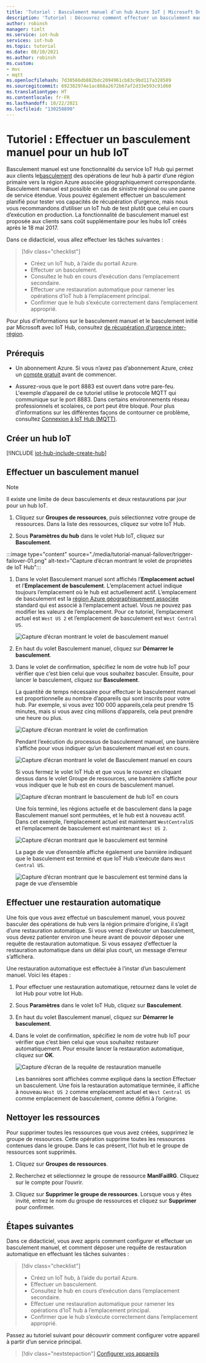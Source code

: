 ```yaml
---
title: 'Tutoriel : Basculement manuel d’un hub Azure IoT | Microsoft Docs'
description: 'Tutoriel : Découvrez comment effectuer un basculement manuel de votre hub IoT vers une autre région, comment vérifier s’il est réussi, puis comment le retourner à la région d’origine et le revérifier.'
author: robinsh
manager: timlt
ms.service: iot-hub
services: iot-hub
ms.topic: tutorial
ms.date: 08/10/2021
ms.author: robinsh
ms.custom:
- mvc
- mqtt
ms.openlocfilehash: 7d38566db882bdc2094961cb83c9bd117a328589
ms.sourcegitcommit: 692382974e1ac868a2672b67af2d33e593c91d60
ms.translationtype: HT
ms.contentlocale: fr-FR
ms.lasthandoff: 10/22/2021
ms.locfileid: "130258890"
---
```

# <a name="tutorial-perform-manual-failover-for-an-iot-hub"></a>Tutoriel : Effectuer un basculement manuel pour un hub IoT

Basculement manuel est une fonctionnalité du service IoT Hub qui permet aux clients le[basculement](https://en.wikipedia.org/wiki/Failover) des opérations de leur hub à partir d’une région primaire vers la région Azure associée géographiquement correspondante. Basculement manuel est possible en cas de sinistre régional ou une panne de service étendue. Vous pouvez également effectuer un basculement planifié pour tester vos capacités de récupération d’urgence, mais nous vous recommandons d’utiliser un IoT hub de test plutôt que celui en cours d’exécution en production. La fonctionnalité de basculement manuel est proposée aux clients sans coût supplémentaire pour les hubs IoT créés après le 18 mai 2017.

Dans ce didacticiel, vous allez effectuer les tâches suivantes :

> [!div class="checklist"]
> * Créez un IoT hub, à l’aide du portail Azure. 
> * Effectuer un basculement. 
> * Consultez le hub en cours d’exécution dans l’emplacement secondaire.
> * Effectuer une restauration automatique pour ramener les opérations d’IoT hub à l’emplacement principal. 
> * Confirmer que le hub s’exécute correctement dans l’emplacement approprié.

Pour plus d’informations sur le basculement manuel et le basculement initié par Microsoft avec IoT Hub, consultez [de récupération d’urgence inter-région](iot-hub-ha-dr.md#cross-region-dr).

## <a name="prerequisites"></a>Prérequis

* Un abonnement Azure. Si vous n’avez pas d’abonnement Azure, créez un [compte gratuit](https://azure.microsoft.com/free/?WT.mc_id=A261C142F) avant de commencer.

* Assurez-vous que le port 8883 est ouvert dans votre pare-feu. L'exemple d’appareil de ce tutoriel utilise le protocole MQTT qui communique sur le port 8883. Dans certains environnements réseau professionnels et scolaires, ce port peut être bloqué. Pour plus d’informations sur les différentes façons de contourner ce problème, consultez [Connexion à IoT Hub (MQTT)](iot-hub-mqtt-support.md#connecting-to-iot-hub).

## <a name="create-an-iot-hub"></a>Créer un hub IoT

[!INCLUDE [iot-hub-include-create-hub](../../includes/iot-hub-include-create-hub.md)]

## <a name="perform-a-manual-failover"></a>Effectuer un basculement manuel

> [!NOTE]
> Il existe une limite de deux basculements et deux restaurations par jour pour un hub IoT.

1. Cliquez sur **Groupes de ressources**, puis sélectionnez votre groupe de ressources. Dans la liste des ressources, cliquez sur votre IoT Hub.

1. Sous **Paramètres du hub** dans le volet Hub IoT, cliquez sur **Basculement**.

:::image type="content" source="./media/tutorial-manual-failover/trigger-failover-01.png" alt-text="Capture d’écran montrant le volet de propriétés de IoT Hub":::

1. Dans le volet Basculement manuel sont affichés l’**Emplacement actuel** et l’**Emplacement de basculement**. L’emplacement actuel indique toujours l’emplacement où le hub est actuellement actif. L’emplacement de basculement est la [région Azure géographiquement associée](../best-practices-availability-paired-regions.md) standard qui est associé à l’emplacement actuel. Vous ne pouvez pas modifier les valeurs de l’emplacement. Pour ce tutoriel, l’emplacement actuel est `West US 2` et l’emplacement de basculement est `West Central US`.

   ![Capture d’écran montrant le volet de basculement manuel](./media/tutorial-manual-failover/trigger-failover-02.png)

1. En haut du volet Basculement manuel, cliquez sur **Démarrer le basculement**. 

1. Dans le volet de confirmation, spécifiez le nom de votre hub IoT pour vérifier que c’est bien celui que vous souhaitez basculer. Ensuite, pour lancer le basculement, cliquez sur **Basculement**.

   La quantité de temps nécessaire pour effectuer le basculement manuel est proportionnelle au nombre d’appareils qui sont inscrits pour votre hub. Par exemple, si vous avez 100 000 appareils,cela peut prendre 15 minutes, mais si vous avez cinq millions d’appareils, cela peut prendre une heure ou plus.

   ![Capture d’écran montrant le volet de confirmation](./media/tutorial-manual-failover/trigger-failover-03-confirm.png)

   Pendant l’exécution du processus de basculement manuel, une bannière s’affiche pour vous indiquer qu’un basculement manuel est en cours. 

   ![Capture d’écran montrant le volet de Basculement manuel en cours](./media/tutorial-manual-failover/trigger-failover-04-in-progress.png)

   Si vous fermez le volet IoT Hub et que vous le rouvrez en cliquant dessus dans le volet Groupe de ressources, une bannière s’affiche pour vous indiquer que le hub est en cours de basculement manuel. 

   ![Capture d’écran montrant le basculement de hub IoT en cours](./media/tutorial-manual-failover/trigger-failover-05-hub-inactive.png)

   Une fois terminé, les régions actuelle et de basculement dans la page Basculement manuel sont permutées, et le hub est à nouveau actif. Dans cet exemple, l’emplacement actuel est maintenant `WestCentralUS` et l’emplacement de basculement est maintenant `West US 2`. 

   ![Capture d’écran montrant que le basculement est terminé](./media/tutorial-manual-failover/trigger-failover-06-finished.png)

   La page de vue d’ensemble affiche également une bannière indiquant que le basculement est terminé et que IoT Hub s’exécute dans `West Central US`.

   ![Capture d’écran montrant que le basculement est terminé dans la page de vue d’ensemble](./media/tutorial-manual-failover/trigger-failover-06-finished-overview.png)


## <a name="perform-a-failback"></a>Effectuer une restauration automatique 

Une fois que vous avez effectué un basculement manuel, vous pouvez basculer des opérations de hub vers la région primaire d’origine, il s’agit d’une restauration automatique. Si vous venez d’exécuter un basculement, vous devez patienter environ une heure avant de pouvoir déposer une requête de restauration automatique. Si vous essayez d’effectuer la restauration automatique dans un délai plus court, un message d’erreur s’affichera.

Une restauration automatique est effectuée à l’instar d’un basculement manuel. Voici les étapes : 

1. Pour effectuer une restauration automatique, retournez dans le volet de Iot Hub pour votre Iot Hub.

2. Sous **Paramètres** dans le volet IoT Hub, cliquez sur **Basculement**. 

3. En haut du volet Basculement manuel, cliquez sur **Démarrer le basculement**. 

4. Dans le volet de confirmation, spécifiez le nom de votre hub IoT pour vérifier que c’est bien celui que vous souhaitez restaurer automatiquement. Pour ensuite lancer la restauration automatique, cliquez sur **OK**. 

   ![Capture d’écran de la requête de restauration manuelle](./media/tutorial-manual-failover/trigger-failover-03-confirm.png)

   Les bannières sont affichées comme expliqué dans la section Effectuer un basculement. Une fois la restauration automatique terminée, il affiche à nouveau `West US 2` comme emplacement actuel et `West Central US` comme emplacement de basculement, comme défini à l’origine.

## <a name="clean-up-resources"></a>Nettoyer les ressources 

Pour supprimer toutes les ressources que vous avez créées, supprimez le groupe de ressources. Cette opération supprime toutes les ressources contenues dans le groupe. Dans le cas présent, l’Iot hub et le groupe de ressources sont supprimés. 

1. Cliquez sur **Groupes de ressources**. 

2. Recherchez et sélectionnez le groupe de ressource **ManlFailRG**. Cliquez sur le compte pour l’ouvrir. 

3. Cliquez sur **Supprimer le groupe de ressources**. Lorsque vous y êtes invité, entrez le nom du groupe de ressources et cliquez sur **Supprimer** pour confirmer. 

## <a name="next-steps"></a>Étapes suivantes

Dans ce didacticiel, vous avez appris comment configurer et effectuer un basculement manuel, et comment déposer une requête de restauration automatique en effectuant les tâches suivantes :

> [!div class="checklist"]
> * Créez un IoT hub, à l’aide du portail Azure. 
> * Effectuer un basculement. 
> * Consultez le hub en cours d’exécution dans l’emplacement secondaire.
> * Effectuer une restauration automatique pour ramener les opérations d’IoT hub à l’emplacement principal. 
> * Confirmer que le hub s’exécute correctement dans l’emplacement approprié.

Passez au tutoriel suivant pour découvrir comment configurer votre appareil à partir d’un service principal. 

> [!div class="nextstepaction"]
> [Configurer vos appareils](tutorial-device-twins.md)
